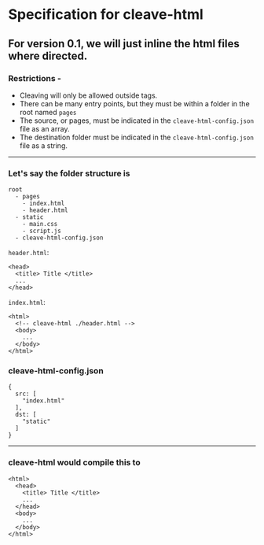# Specification for cleave-html

## For version 0.1, we will just inline the html files where directed. 

### Restrictions - 
  - Cleaving will only be allowed outside tags.
  - There can be many entry points, but they must be within a folder in the root named `pages`
  - The source, or pages, must be indicated in the `cleave-html-config.json` file as an array.
  - The destination folder must be indicated in the `cleave-html-config.json` file as a string.

---

### Let's say the folder structure is 
```
root
  - pages 
    - index.html
    - header.html
  - static 
    - main.css
    - script.js
  - cleave-html-config.json
```  
 
 
`header.html`:
```
<head>
  <title> Title </title>
  ...
</head>
```


`index.html`:
```
<html>
  <!-- cleave-html ./header.html -->
  <body>
    ...
  </body>
</html>
```

### cleave-html-config.json
```
{
  src: [
    "index.html"
  ],
  dst: [
    "static"
  ]
}
```

---

### cleave-html would compile this to
```
<html>
  <head>
    <title> Title </title>
    ...
  </head>
  <body>
    ...
  </body>
</html>
```
